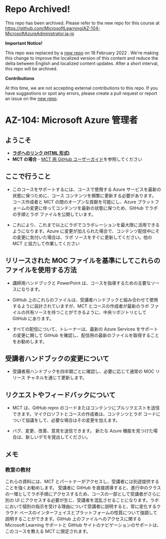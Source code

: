 # Repo Archived!
This repo has been archived. Please refer to the new repo for this course at https://github.com/MicrosoftLearning/AZ-104-MicrosoftAzureAdministrator.ja-jp

**Important Notice!**

This repo was replaced by a [new repo](https://github.com/MicrosoftLearning/AZ-104-MicrosoftAzureAdministrator.ja-jp) on 18 February 2022 . We're making this change to improve the localized version of this content and reduce the delta between English and localized content updates. 
After a short interval, this repo will be archived.

**Contributions**

At this time, we are not accepting external contributions to this repo. If you have suggestions or spot any errors, please create a pull request or report an issue on the [new repo](https://github.com/MicrosoftLearning/AZ-104-MicrosoftAzureAdministrator.ja-jp).

# AZ-104: Microsoft Azure 管理者

## ようこそ

- **[ラボへのリンク (HTML 形式)](https://microsoftlearning.github.io/AZ-104JA-MicrosoftAzureAdministrator/)**
- **MCT の場合** - [MCT 用 GitHub ユーザーガイド](https://microsoftlearning.github.io/MCT-User-Guide-JA/)を参照してください

## ここで行うこと

- このコースをサポートするには、コースで使用する Azure サービスを最新の状態に保つために、コース コンテンツを頻繁に更新する必要があります。 コース作成者と MCT の間のオープンな貢献を可能にし、Azure プラットフォームの変更に伴ってコンテンツを最新の状態に保つため、GitHub でラボの手順とラボ ファイルを公開しています。

- これにより、これまで以上にラボでコラボレーションを最大限に活用できるようになります。Azure に変更が加えられた場合で、コンテンツ配信中にその変更に気付いた場合は、ラボ ソースをすぐに更新してください。他の MCT と協力して作業してください

## リリースされた MOC ファイルを基準にしてこれらのファイルを使用する方法

- 講師用ハンドブックと PowerPoint は、コースを指導するための主要なソースになります。

- GitHub 上のこれらのファイルは、受講者ハンドブックと組み合わせて使用するように設計されていますが、MCT とコースの作成者が最新のラボ ファイルの共有ソースを持つことができるように、中央リポジトリとして GitHub にあります。

- すべての配信について、トレーナーは、最新の Azure Services をサポートの変更に関して GitHub を確認し、配信用の最新のファイルを取得することをお勧めします。

## 受講者ハンドブックの変更について

- 受講者用ハンドブックを四半期ごとに確認し、必要に応じて通常の MOC リリース チャネルを通じて更新します。

## リクエストやフィードバックについて

- MCT は、GitHub repro のコードまたはコンテンツにプルリクエストを送信できます。マイクロソフトとコースの作成者は、コンテンツとラボ コードについて協議をして、必要な場合はその変更を加えます。

- バグ、変更、改善、意見を送信できます。 新たな Azure 機能を見つけた場合は、新しいデモを提出してください。

## メモ

### 教室の教材

これらの資料には、MCT とパートナーがアクセスし、受講者には別途提供することを強くお勧めします。 受講者に GitHub を直接誘導すると、進行中のクラスの一環としてラボ手順にアクセスするため、コースの一部として受講者がさらに別の UI にアクセスする必要が生じ、受講者を混乱させることになります。ラボにおいて個別の指示を受ける理由について受講者に説明すると、常に変化するクラウド ベースのインターフェイスとプラットフォームの性質について強調して説明することができます。GitHub 上のファイルへのアクセスに関する Microsoft Learning サポートと GitHub サイトのナビゲーションのサポートは、このコースを教える MCT に限定されます。
